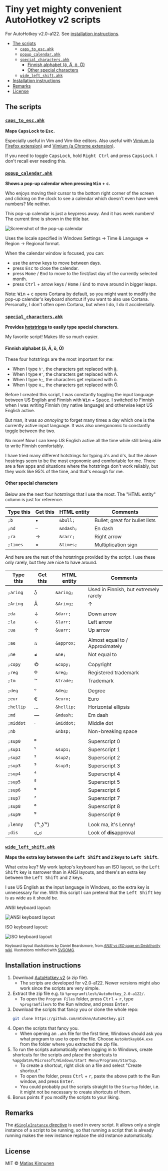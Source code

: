# Tiny yet mighty convenient AutoHotkey v2 scripts

For AutoHotkey v2.0-a122.
See [installation instructions](#installation-instructions).

- [The scripts](#the-scripts)
  - [`caps_to_esc.ahk`](#caps_to_escahk)
  - [`popup_calendar.ahk`](#popup_calendarahk)
  - [`special_characters.ahk`](#special_charactersahk)
    - [Finnish alphabet (ä, Ä, ö, Ö)](#finnish-alphabet-ä-ä-ö-ö)
    - [Other special characters](#other-special-characters)
  - [`wide_left_shift.ahk`](#wide_left_shiftahk)
- [Installation instructions](#installation-instructions)
- [Remarks](#remarks)
- [License](#license)

## The scripts

### [`caps_to_esc.ahk`](scripts/caps_to_esc.ahk)

**Maps <kbd>CapsLock</kbd> to <kbd>Esc</kbd>.**

Especially useful in Vim and Vim-like editors.
Also useful with
[Vimium (a Firefox extension)](https://addons.mozilla.org/en-US/firefox/addon/vimium-ff/)
and
[Vimium (a Chrome extension)](https://chrome.google.com/webstore/detail/vimium/dbepggeogbaibhgnhhndojpepiihcmeb).

If you need to toggle <kbd>CapsLock</kbd>,
hold <kbd>Right Ctrl</kbd> and press <kbd>CapsLock</kbd>.
I don't recall ever needing this.

### [`popup_calendar.ahk`](scripts/popup_calendar.ahk)

**Shows a pop-up calendar when pressing <kbd>Win</kbd> + <kbd>c</kbd>.**

Who enjoys moving their cursor
to the bottom right corner of the screen
and clicking on the clock
to see a calendar
which doesn't even have week numbers?
Me neither.

This pop-up calendar is just a keypress away.
And it has week numbers!
The current time is shown in the title bar.

![Screenshot of the pop-up calendar](images/popup_calendar.png)

Uses the locale specified in
Windows Settings
→ Time & Language
→ Region
→ Regional format.

When the calendar window is focused,
you can:

- use the arrow keys to move between days.
- press <kbd>Esc</kbd> to close the calendar.
- press <kbd>Home</kbd> / <kbd>End</kbd>
  to move to the first/last day
  of the currently selected month.
- press <kbd>Ctrl</kbd> + arrow keys / <kbd>Home</kbd> / <kbd>End</kbd>
  to move around in bigger leaps.

Note:
<kbd>Win</kbd> + <kbd>c</kbd> opens Cortana by default,
so you might want to modify the pop-up calendar's keyboard shortcut
if you want to also use Cortana.
Personally,
I don't often open Cortana,
but when I do,
I do it accidentally.

### [`special_characters.ahk`](scripts/special_characters.ahk)

**Provides [hotstrings] to easily type special characters.**

[hotstrings]: https://lexikos.github.io/v2/docs/Hotstrings.htm

My favorite script!
Makes life so much easier.

#### Finnish alphabet (ä, Ä, ö, Ö)

These four hotstrings are the most important for me:

- When I type `h'`, the characters get replaced with ä.
- When I type `H'`, the characters get replaced with Ä.
- When I type `h;`, the characters get replaced with ö.
- When I type `H;`, the characters get replaced with Ö.

Before I created this script,
I was constantly toggling the input language
between US English and Finnish
with <kbd>Win</kbd> + <kbd>Space</kbd>.
I switched to Finnish when I was writing Finnish (my native language)
and otherwise kept US English active.

But man, it was _so annoying_
to forget many times a day which one is the currently active input language.
It was also unergonomic to constantly toggle between the two.

No more!
Now I can keep US English active all the time
while still being able to write Finnish comfortably.

I have tried many different hotstrings for typing ä's and ö's,
but the above hostrings seem to be the most ergonomic and comfortable for me.
There are a few apps and situations
where the hotstrings don't work reliably,
but they work like 95% of the time,
and that's enough for me.

#### Other special characters

Below are the next four hotstrings
that I use the most.
The "HTML entity" column
is just for reference.

| Type this | Get this | HTML entity | Comments
| --------- | -------- | ----------- | --------
| `;b`      | •        | `&bull;`    | Bullet; great for bullet lists
| `;nd`     | –        | `&ndash;`   | En dash
| `;ra`     | →        | `&rarr;`    | Right arrow
| `;times`  | ×        | `&times;`   | Multiplication sign

And here are the rest of the hotstrings
provided by the script.
I use these only rarely,
but they are nice to have around.

| Type this    | Get this | HTML entity | Comments
| ------------ | -------- | ----------- | --------
| `;aring`     | å        | `&aring;`   | Used in Finnish, but extremely rarely
| `;Aring`     | Å        | `&Aring;`   | ↑
|              |          |             |
| `;da`        | ↓        | `&darr;`    | Down arrow
| `;la`        | ←        | `&larr;`    | Left arrow
| `;ua`        | ↑        | `&uarr;`    | Up arrow
|              |          |             |
| `;ae`        | ≈        | `&approx;`  | Almost equal to / Approximately
| `;ne`        | ≠        | `&ne;`      | Not equal to
|              |          |             |
| `;copy`      | ©        | `&copy;`    | Copyright
| `;reg`       | ®        | `&reg;`     | Registered trademark
| `;tm`        | ™        | `&trade;`   | Trademark
|              |          |             |
| `;deg`       | °        | `&deg;`     | Degree
| `;eur`       | €        | `&euro;`    | Euro
| `;hellip`    | …        | `&hellip;`  | Horizontal ellipsis
| `;md`        | —        | `&mdash;`   | Em dash
| `;middot`    | ·        | `&middot;`  | Middle dot
| `;nb`        |          | `&nbsp;`    | Non-breaking space
|              |          |             |
| `;sup0`      | ⁰        |             | Superscript 0
| `;sup1`      | ¹        | `&sup1;`    | Superscript 1
| `;sup2`      | ²        | `&sup2;`    | Superscript 2
| `;sup3`      | ³        | `&sup3;`    | Superscript 3
| `;sup4`      | ⁴        |             | Superscript 4
| `;sup5`      | ⁵        |             | Superscript 5
| `;sup6`      | ⁶        |             | Superscript 6
| `;sup7`      | ⁷        |             | Superscript 7
| `;sup8`      | ⁸        |             | Superscript 8
| `;sup9`      | ⁹        |             | Superscript 9
|              |          |             |
| `;lenny`     | ( ͡° ͜ʖ ͡°) |             | Look ma, it's Lenny!
| `;dis`       | ಠ_ಠ     |             | Look of **dis**approval

### [`wide_left_shift.ahk`](scripts/wide_left_shift.ahk)

**Maps the extra key
between the <kbd>Left Shift</kbd> and <kbd>Z</kbd> keys
to <kbd>Left Shift</kbd>.**

What extra key?
My work laptop's keyboard has an ISO layout,
so the <kbd>Left Shift</kbd> key is narrower than in ANSI layouts,
and there's an extra key
between the <kbd>Left Shift</kbd> and <kbd>Z</kbd> keys.

I use US English as the input language in Windows,
so the extra key is unnecessary for me.
With this script
I can pretend that
the <kbd>Left Shift</kbd> key is as wide as it should be.

ANSI keyboard layout:

![ANSI keyboard layout](images/ANSI_keyboard_layout.svg)

ISO keyboard layout:

![ISO keyboard layout](images/ISO_keyboard_layout.svg)

<sup>Keyboard layout illustrations by Daniel Beardsmore,
from [_ANSI vs ISO_ page on Deskthority wiki](https://deskthority.net/wiki/ANSI_vs_ISO).
Illustrations minified with
[SVGOMG](https://jakearchibald.github.io/svgomg/).</sup>

## Installation instructions

1. Download [AutoHotkey v2](https://www.autohotkey.com/v2/) (a zip file).
   - The scripts are developed for v2.0-a122.
     Newer versions might also work
     since the scripts are very simple.
2. Extract the zip file e.g. to `%programfiles%/AutoHotkey_2.0-a122/`.
   - To open the `Program Files` folder,
     press <kbd>Ctrl</kbd> + <kbd>r</kbd>,
     type `%programfiles%` to the Run window,
     and press <kbd>Enter</kbd>.
3. Download the scripts that fancy you
   or clone the whole repo:
   ```sh
   git clone https://github.com/mtsknn/AutoHotkey.git
   ```
4. Open the scripts that fancy you.
   - When opening an `.ahk` file for the first time,
     Windows should ask you
     what program to use to open the file.
     Choose `AutoHotkeyU64.exe`
     from the folder where you extracted the zip file.
5. To run the scripts automatically
   when logging in to Windows,
   create shortcuts for the scripts
   and place the shortcuts
   to `%appdata%/Microsoft/Windows/Start Menu/Programs/Startup`.
   - To create a shortcut,
     right click on a file
     and select "Create shortcut."
   - To open the folder,
     press <kbd>Ctrl</kbd> + <kbd>r</kbd>,
     paste the above path to the Run window,
     and press <kbd>Enter</kbd>.
   - You could probably put the scripts straight to the `Startup` folder,
     i.e. it might not be necessary to create shortcuts of them.
6. Bonus points if you modify the scripts to your liking.

## Remarks

The [`#SingleInstance` directive](https://lexikos.github.io/v2/docs/commands/_SingleInstance.htm)
is used in every script.
It allows only a single instance of a script to be running,
so that running a script that is already running
makes the new instance replace the old instance automatically.

## License

MIT &copy; [Matias Kinnunen](https://mtsknn.fi/)
